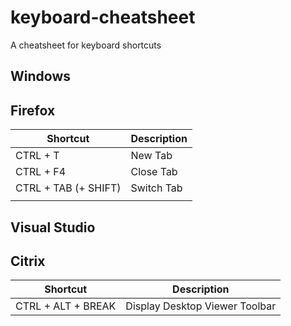 # keyboard-cheatsheet
A cheatsheet for keyboard shortcuts

## Windows

## Firefox

| Shortcut             | Description |
| -------------------- | ----------- |
| CTRL + T             | New Tab     |
| CTRL + F4            | Close Tab   |
| CTRL + TAB (+ SHIFT) | Switch Tab  |
|                      |             |



## Visual Studio

## Citrix


| Shortcut           | Description                    |
| ------------------ | ------------------------------ |
| CTRL + ALT + BREAK | Display Desktop Viewer Toolbar |
